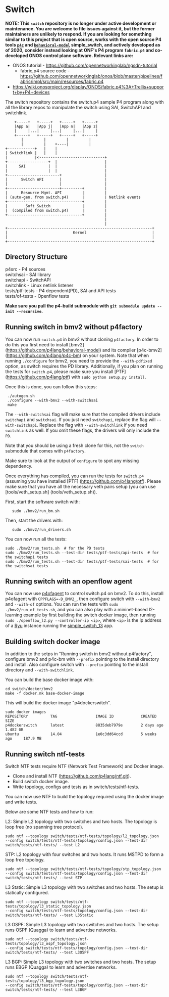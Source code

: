 Switch
=========

**NOTE: This `switch` repository is no longer under active development
or maintenance.  You are welcome to file issues against it, but the
former maintainers are unlikely to respond.  If you are looking for
something similar to this project that is open source, works with the
open source P4 tools [`p4c`](https://github.com/p4lang/p4c) and
[`behavioral-model`](https://github.com/p4lang/behavioral-model)
simple_switch, and actively developed as of 2020, consider instead
looking at ONF's P4 program `fabric.p4` and co-developed ONOS control
plane software.  Relevant links are:**

* ONOS tutorial - https://github.com/opennetworkinglab/ngsdn-tutorial
  * fabric,p4 source code - https://github.com/opennetworkinglab/onos/blob/master/pipelines/fabric/impl/src/main/resources/fabric.p4
* https://wiki.onosproject.org/display/ONOS/fabric.p4%3A+Trellis+support+by+P4+devices

The switch repository contains the switch.p4 sample P4 program along with all the library repos to manipulate the switch using SAI, SwitchAPI and switchlink.

        +-----+   +-----+   +-----+   +-----+
        |App a|   |App j|   |App n|   |App z|
        |     |...|     |...|     |...|     |
        +-----+   +-----+   +-----+   +-----+
           |         |         |         |
           |         |    +----|         |
    +------------+   |    |
    | Switchlink |   |    |
    |            |<-----------------------------+
    +------------------+  |                     |
    |     SAI          |  |                     |
    |                  |  |                     |
    +-----------------------+                   |
    |      Switch API       |                   |
    |                       |                   |
    +-----------------------+---------+         |
    |      Resource Mgmt. API         |         |
    | (auto-gen. from switch.p4)      |         | Netlink events
    +---------------------------------+         |
    |        Soft Switch              |         |
    |  (compiled from switch.p4)      |         |
    +---------------------------------+         |
                                                |
                                                |
    +----------------------------------------------------------------+
    |                             Kernel                             |
    |                                                                |
    +----------------------------------------------------------------+

Directory Structure
------------------
p4src - P4 sources  
switchsai - SAI library  
switchapi - SwitchAPI  
switchlink - Linux netlink listener      
tests/ptf-tests - P4 dependent(PD), SAI and API tests  
tests/of-tests - Openflow tests  


**Make sure you pull the p4-build submodule with `git submodule update --init
  --recursive`.**


Running switch in bmv2 without p4factory
----------------------------------------
You can now run `switch.p4` in bmv2 without cloning `p4factory`. In order to do
this you first need to install [bmv2]
(https://github.com/p4lang/behavioral-model) and its compiler [p4c-bmv2]
(https://github.com/p4lang/p4c-bm) on your system. Note that when running
`./configure` for bmv2, you need to provide the `--with-pdfixed` option, as
switch requires the PD library. Additionally, if you plan on running the tests
for `switch.p4`, please make sure you install [PTF]
(https://github.com/p4lang/ptf) with `sudo python setup.py install`.

Once this is done, you can follow this steps:

     ./autogen.sh
     ./configure --with-bmv2 --with-switchsai
     make

The `--with-switchsai` flag will make sure that the compiled drivers include
`switchapi` and `switchsai`. If you just need `switchapi`, replace the flag will
`--with-switchapi`. Replace the flag with `--with-switchlink` if you need
`switchlink` as well. If you omit these flags, the drivers will only include the
`PD`.

Note that you should be using a fresh clone for this, not the `switch` submodule
that comes with `p4factory`.

Make sure to look at the output of `configure` to spot any missing dependency.

Once everything has compiled, you can run the tests for `switch.p4` (assuming
you have installed [PTF] (https://github.com/p4lang/ptf). Please make sure that
you have all the necessary veth pairs setup (you can use [tools/veth_setup.sh]
(tools/veth_setup.sh)).

First, start the software switch with:

       sudo ./bmv2/run_bm.sh

Then, start the drivers with:

       sudo ./bmv2/run_drivers.sh

You can now run all the tests:

    sudo ./bmv2/run_tests.sh  # for the PD tests
    sudo ./bmv2/run_tests.sh --test-dir tests/ptf-tests/api-tests  # for the switchapi tests
    sudo ./bmv2/run_tests.sh --test-dir tests/ptf-tests/sai-tests  # for the switchsai tests

Running switch with an openflow agent
--------------------------------------
You can now use [p4ofagent](https://github.com/p4lang/p4ofagent) to control switch.p4 on bmv2.
To do this, install p4ofagent with `CPPFLAGS=-D_BMV2_`, then configure switch with `--with-bmv2`
and `--with-of` options. You can run the tests with `sudo ./bmv2/run_of_tests.sh`, and you can also
play with a mininet-based l2-learning example by first building the switch docker image, then running
`sudo ./openflow_l2.py --controller-ip <ip>`, where `<ip>` is the ip address of a [Ryu](https://github.com/osrg/ryu)
instance running the [simple_switch_13](https://github.com/osrg/ryu/blob/master/ryu/app/simple_switch_13.py) app.

Building switch docker image
--------------------------------------

In addition to the setps in "Running switch in bmv2 without p4factory", 
configure bmv2 and p4c-bm with `--prefix` pointing to the install
directory and install. Also configure switch with `--prefix` pointing to
the install directory and `--with-switchlink`.

You can build the base docker image with:

    cd switch/docker/bmv2
    make -f docker.mk base-docker-image

This will build the docker image "p4dockerswitch".

    sudo docker images
    REPOSITORY          TAG                 IMAGE ID            CREATED         SIZE
    p4dockerswitch      latest              8835deb7979e        2 days ago      1.482 GB
    ubuntu              14.04               1e0c3dd64ccd        5 weeks ago     187.9 MB

Running switch ntf-tests
--------------------------------------

Switch NTF tests require NTF (Network Test Framework) and Docker image.

* Clone and install NTF (https://github.com/p4lang/ntf.git).
* Build switch docker image.
* Write topology, configs and tests as in switch/tests/ntf-tests.

You can now use NTF to build the topology required using the docker image and
write tests.

Below are some NTF tests and how to run:

L2: Simple L2 topology with two switches and two hosts. The topology is loop
    free (no spanning tree protocol).

    sudo ntf --topology switch/tests/ntf-tests/topology/l2_topology.json
    --config switch/tests/ntf-tests/topology/config.json --test-dir
    switch/tests/ntf-tests/ --test L2

STP: L2 topology with four switches and two hosts. It runs MSTPD to form a loop
     free topology.

    sudo ntf --topology switch/tests/ntf-tests/topology/stp_topology.json
    --config switch/tests/ntf-tests/topology/config.json --test-dir
    switch/tests/ntf-tests/ --test STP

L3 Static: Simple L3 topology with two switches and two hosts. The setup is
           statically configured.

    sudo ntf --topology switch/tests/ntf-tests/topology/l3_static_topology.json
    --config switch/tests/ntf-tests/topology/config.json --test-dir
    switch/tests/ntf-tests/ --test L3Static

L3 OSPF: Simple L3 topology with two switches and two hosts. The setup runs
         OSPF (Quagga) to learn and advertise networks.

    sudo ntf --topology switch/tests/ntf-tests/topology/l3_ospf_topology.json
    --config switch/tests/ntf-tests/topology/config.json --test-dir
    switch/tests/ntf-tests/ --test L3OSPF

L3 BGP: Simple L3 topology with two switches and two hosts. The setup runs
        EBGP (Quagga) to learn and advertise networks.

    sudo ntf --topology switch/tests/ntf-tests/topology/l3_bgp_topology.json
    --config switch/tests/ntf-tests/topology/config.json --test-dir
    switch/tests/ntf-tests/ --test L3BGP
